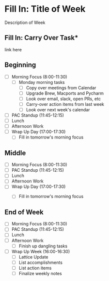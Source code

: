 # Fill In: Title of Week
Description of Week

## Fill In: Carry Over Task*
link here

## Beginning
 - [ ] Morning Focus (8:00-11:30)
	 - [ ] Monday morning tasks
		 - [ ] Copy over meetings from Calendar
		 - [ ] Upgrade Brew, Macports and Pycharm
		 - [ ] Look over email, slack, open PRs, etc
		 - [ ] Carry-over action items from last week
		 - [ ] Look over next week's calendar
 - [ ] PAC Standup (11:45-12:15)
 - [ ] Lunch
 - [ ] Afternoon Work
 - [ ] Wrap Up Day (17:00-17:30)
	 - [ ] Fill in tomorrow's morning focus

## Middle
 - [ ] Morning Focus (8:00-11:30)
 - [ ] PAC Standup (11:45-12:15)
 - [ ] Lunch
 - [ ] Afternoon Work
 - [ ] Wrap Up Day (17:00-17:30)
	 - [ ] Fill in tomorrow's morning focus


## End of Week
 - [ ] Morning Focus (8:00-11:30)
 - [ ] PAC Standup (11:45-12:15)
 - [ ] Lunch
 - [ ] Afternoon Work
	 - [ ] Finish up dangling tasks
 - [ ] Wrap Up Week (16:00-16:30)
	 - [ ] Lattice Update
	 - [ ] List accomplishments
	 - [ ] List action items
	 - [ ] Finalize weekly notes